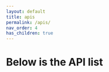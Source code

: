 ```yaml
---
layout: default
title: apis
permalink: /apis/
nav_order: 4
has_children: true
---
```


# Below is the API list
